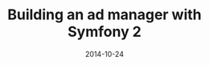 ---
codepen: false
comments: false
date: 2014-10-24
external:
  host: SitePoint
  url: http://www.sitepoint.com/building-ad-manager-symfony-2/
layout: none
preview: false
published: true
sassmeister: false
summary: false
title: "Building an ad manager with Symfony 2"
---